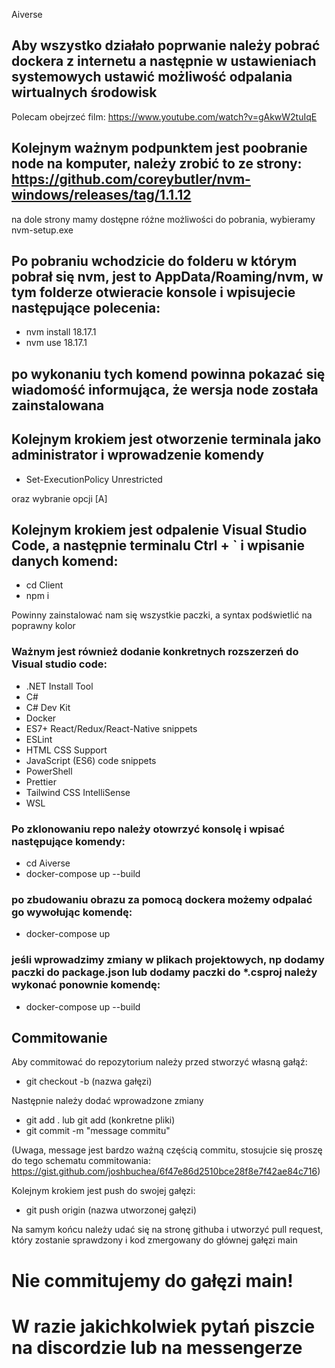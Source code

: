 Aiverse

## Aby wszystko działało poprwanie należy pobrać dockera z internetu a następnie w ustawieniach systemowych ustawić możliwość odpalania wirtualnych środowisk
Polecam obejrzeć film: https://www.youtube.com/watch?v=gAkwW2tuIqE

## Kolejnym ważnym podpunktem jest poobranie node na komputer, należy zrobić to ze strony: https://github.com/coreybutler/nvm-windows/releases/tag/1.1.12
   na dole strony mamy dostępne różne możliwości do pobrania, wybieramy nvm-setup.exe

## Po pobraniu wchodzicie do folderu w którym pobrał się nvm, jest to AppData/Roaming/nvm, w tym folderze otwieracie konsole i wpisujecie następujące polecenia:
 - nvm install 18.17.1
 - nvm use 18.17.1
   
## po wykonaniu tych komend powinna pokazać się wiadomość informująca, że wersja node została zainstalowana
## Kolejnym krokiem jest otworzenie terminala jako administrator i wprowadzenie komendy
 - Set-ExecutionPolicy Unrestricted
   
oraz wybranie opcji [A]

## Kolejnym krokiem jest odpalenie Visual Studio Code, a następnie terminalu Ctrl + ` i wpisanie danych komend:
 - cd Client
 - npm i

Powinny zainstalować nam się wszystkie paczki, a syntax podświetlić na poprawny kolor


### Ważnym jest również dodanie konkretnych rozszerzeń do Visual studio code:
 - .NET Install Tool
 - C#
 - C# Dev Kit
 - Docker
 - ES7+ React/Redux/React-Native snippets
 - ESLint
 - HTML CSS Support
 - JavaScript (ES6) code snippets
 - PowerShell
 - Prettier
 - Tailwind CSS IntelliSense
 - WSL


### Po zklonowaniu repo należy otowrzyć konsolę i wpisać następujące komendy:

 - cd Aiverse
 - docker-compose up --build

### po zbudowaniu obrazu za pomocą dockera możemy odpalać go wywołując komendę:
 - docker-compose up

### jeśli wprowadzimy zmiany w plikach projektowych, np dodamy paczki do package.json lub dodamy paczki do *.csproj należy wykonać ponownie komendę:
 - docker-compose up --build

## Commitowanie

Aby commitować do repozytorium należy przed stworzyć własną gałąź:
 - git checkout -b (nazwa gałęzi)

Następnie należy dodać wprowadzone zmiany
 - git add . lub git add (konkretne pliki)
 - git commit -m "message commitu"

(Uwaga, message jest bardzo ważną częścią commitu, stosujcie się proszę do tego schematu commitowania: https://gist.github.com/joshbuchea/6f47e86d2510bce28f8e7f42ae84c716)

Kolejnym krokiem jest push do swojej gałęzi:
 - git push origin (nazwa utworzonej gałęzi)

Na samym końcu należy udać się na stronę githuba i utworzyć pull request, który zostanie sprawdzony i kod zmergowany do głównej gałęzi main

# Nie commitujemy do gałęzi main!

# W razie jakichkolwiek pytań piszcie na discordzie lub na messengerze
